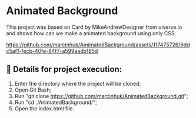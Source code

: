 # Animated Background

This project was based on Card by MikeAndrewDesigner from uiverse.io and shows how can we make a animated background using only CSS.

https://github.com/marcinhuk/AmimatedBackground/assets/117475726/6ddc5af1-fecb-40fe-84f7-a599aadb195d

## 🔨 Details for project execution:

1. Enter the directory where the project will be cloned;
2. Open Git Bash;
3. Run "git clone https://github.com/marcinhuk/AnimatedBackground.git";
4. Run "cd ./AnimatedBackground/";
5. Open the index.html file.